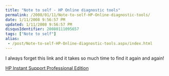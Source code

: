 ```yaml
---
title: "Note to self - HP Online diagnostic tools"
permalink: /2008/01/11/Note-to-self-HP-Online-diagnostic-tools/
date: 1/11/2008 9:56:57 PM
updated: 1/11/2008 9:56:57 PM
disqusIdentifier: 20080111095657
tags: ["Note to self"]
alias:
 - /post/Note-to-self-HP-Online-diagnostic-tools.aspx/index.html
---
```

I always forget this link and it takes so much time to find it again and again!

[HP Instant Support Professional Edition](http://h50203.www5.hp.com/hpisweb/customer/HPInstantsupport.aspx?&cc=us&lang=en)
